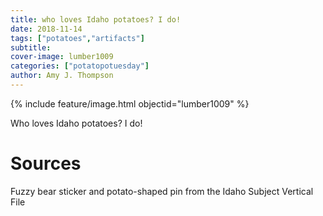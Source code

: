 ```yaml
---
title: who loves Idaho potatoes? I do!
date: 2018-11-14
tags: ["potatoes","artifacts"]
subtitle: 
cover-image: lumber1009
categories: ["potatopotuesday"]
author: Amy J. Thompson
---
```


{% include feature/image.html objectid="lumber1009" %}

Who loves Idaho potatoes? I do!

# Sources

Fuzzy bear sticker and potato-shaped pin from the Idaho Subject Vertical File